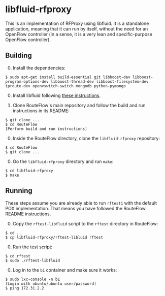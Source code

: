 # libfluid-rfproxy

This is an implementation of RFProxy using libfluid. It is a standalone
application, meaning that it can run by itself, without the need for an
OpenFlow controller (in a sense, it is a very lean and specific-purpose 
OpenFlow controller).

## Building
0. Install the dependencies:
```
$ sudo apt-get install build-essential git libboost-dev libboost-program-options-dev libboost-thread-dev libboost-filesystem-dev iproute-dev openvswitch-switch mongodb python-pymongo
```

0. Install libfluid following [these instructions](http://opennetworkingfoundation.github.io/libfluid/md_doc_QuickStart.html).

0. Clone RouteFlow's main repository and follow the build and run 
instructions in its README:
```
$ git clone ...
$ cd RouteFlow
[Perform build and run instructions]
```

0. Inside the RouteFlow directory, clone the `libfluid-rfproxy` 
repository:
```
$ cd RouteFlow
$ git clone ...
```

0. Go the `libfluid-rfproxy` directory and run `make`:
```
$ cd libfluid-rfproxy
$ make
```

## Running
These steps assume you are already able to run `rftest1` with the 
default POX implementation. That means you have followed the RouteFlow 
README instructions.

0. Copy the `rftest-libfluid` script to the `rftest` directory in 
RouteFlow:
```
$ cd ..
$ cp libfluid-rfproxy/rftest-libluid rftest
```

0. Run the test script:
```
$ cd rftest
$ sudo ./rftest-libfluid
```

0. Log in to the `b1` container and make sure it works:
```
$ sudo lxc-console -n b1
[Login with ubuntu/ubuntu user/password]
$ ping 172.31.2.2
```

